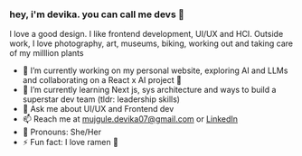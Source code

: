 ### hey, i'm devika. you can call me devs 🌼

I love a good design. I like frontend development, UI/UX and HCI. 
Outside work, I love photography, art, museums, biking, working out and taking care of my milllion plants 

- 🔭 I’m currently working on my personal website, exploring AI and LLMs and collaborating on a React x AI project 🤔
- 🌱 I’m currently learning Next js, sys architecture and ways to build a superstar dev team (tldr: leadership skills)
- 💬 Ask me about UI/UX and Frontend dev
- 📫 Reach me at mujgule.devika07@gmail.com or [LinkedIn](https://www.linkedin.com/in/devikamujgule/)
- 🌈  Pronouns: She/Her
- ⚡ Fun fact: I love ramen 🍜 
<!---- 👯 I’m looking to collaborate on 
//- 🤔 I’m looking for help with ... -->
